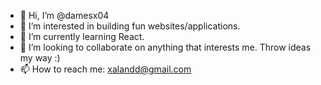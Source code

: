 - 👋 Hi, I’m @damesx04
- 👀 I’m interested in building fun websites/applications. 
- 🌱 I’m currently learning React.
- 💞️ I’m looking to collaborate on anything that interests me. Throw ideas my way :)
- 📫 How to reach me: xalandd@gmail.com

<!---
damesx04/damesx04 is a ✨ special ✨ repository because its `README.md` (this file) appears on your GitHub profile.
You can click the Preview link to take a look at your changes.
--->

